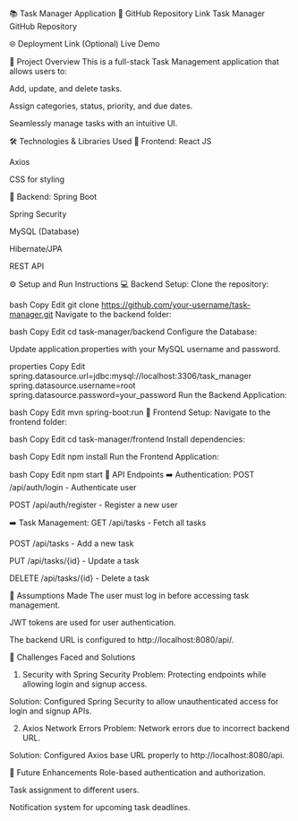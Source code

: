 📚 Task Manager Application
🚀 GitHub Repository Link
Task Manager GitHub Repository

🌐 Deployment Link (Optional)
Live Demo

📄 Project Overview
This is a full-stack Task Management application that allows users to:

Add, update, and delete tasks.

Assign categories, status, priority, and due dates.

Seamlessly manage tasks with an intuitive UI.

🛠️ Technologies & Libraries Used
📌 Frontend:
React JS

Axios

CSS for styling

📌 Backend:
Spring Boot

Spring Security

MySQL (Database)

Hibernate/JPA

REST API

⚙️ Setup and Run Instructions
💻 Backend Setup:
Clone the repository:

bash
Copy
Edit
git clone https://github.com/your-username/task-manager.git
Navigate to the backend folder:

bash
Copy
Edit
cd task-manager/backend
Configure the Database:

Update application.properties with your MySQL username and password.

properties
Copy
Edit
spring.datasource.url=jdbc:mysql://localhost:3306/task_manager
spring.datasource.username=root
spring.datasource.password=your_password
Run the Backend Application:

bash
Copy
Edit
mvn spring-boot:run
🎨 Frontend Setup:
Navigate to the frontend folder:

bash
Copy
Edit
cd task-manager/frontend
Install dependencies:

bash
Copy
Edit
npm install
Run the Frontend Application:

bash
Copy
Edit
npm start
📡 API Endpoints
➡️ Authentication:
POST /api/auth/login - Authenticate user

POST /api/auth/register - Register a new user

➡️ Task Management:
GET /api/tasks - Fetch all tasks

POST /api/tasks - Add a new task

PUT /api/tasks/{id} - Update a task

DELETE /api/tasks/{id} - Delete a task

🎯 Assumptions Made
The user must log in before accessing task management.

JWT tokens are used for user authentication.

The backend URL is configured to http://localhost:8080/api/.

🚧 Challenges Faced and Solutions

1. Security with Spring Security
Problem: Protecting endpoints while allowing login and signup access.

Solution: Configured Spring Security to allow unauthenticated access for login and signup APIs.

2. Axios Network Errors
Problem: Network errors due to incorrect backend URL.

Solution: Configured Axios base URL properly to http://localhost:8080/api.

📝 Future Enhancements
Role-based authentication and authorization.

Task assignment to different users.

Notification system for upcoming task deadlines.
